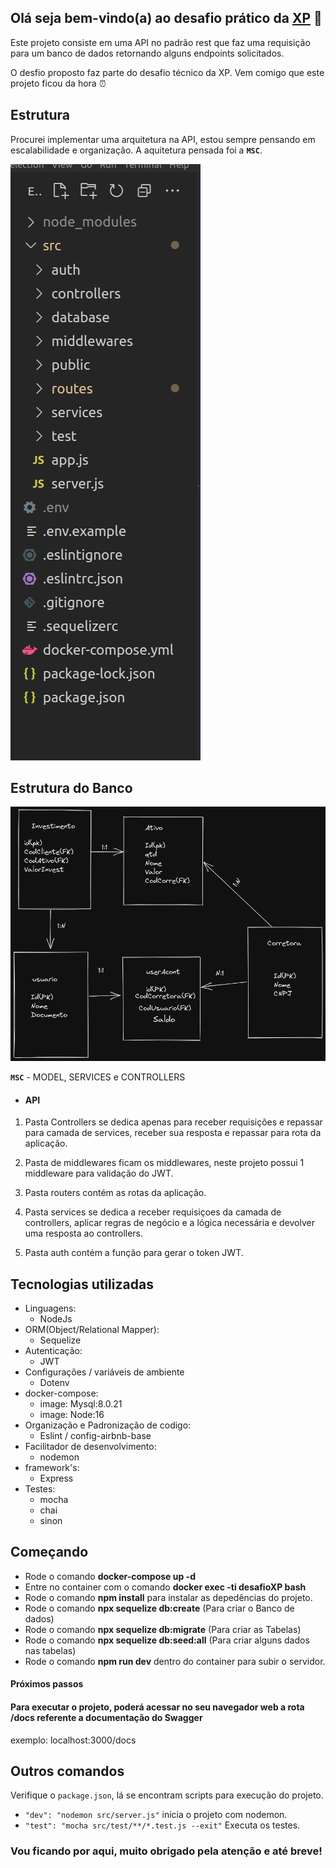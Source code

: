 ## Olá seja bem-vindo(a) ao desafio prático da [XP](https://www.xpi.com.br/) :rocket:


Este projeto consiste em uma API no padrão rest que faz uma requisição para um banco de dados retornando alguns endpoints solicitados.

O desfio proposto faz parte do desafio técnico da XP. Vem comigo que este projeto ficou da hora :alarm_clock:

## Estrutura

Procurei implementar uma arquitetura na API, estou sempre pensando em escalabilidade e organização.
A aquitetura pensada foi a **`MSC`**.

![estrutura](./src/public/pastas.jpeg)

## Estrutura do Banco

![estrutura](./src/public/BDEscuropng.png)

**`MSC`** - MODEL, SERVICES e CONTROLLERS

- #### API

1. Pasta Controllers se dedica apenas para receber requisições e repassar para camada de services, receber sua resposta e repassar para rota da aplicação.

2. Pasta de middlewares ficam os middlewares, neste projeto possui 1 middleware para validação do JWT.

3. Pasta routers contém as rotas da aplicação.

4. Pasta services se dedica a receber requisiçoes da camada de controllers, aplicar regras
de negócio e a lógica necessária e devolver uma resposta ao controllers.

5. Pasta auth contém a função para gerar o token JWT.


## Tecnologias utilizadas

- Linguagens:
    - NodeJs
- ORM(Object/Relational Mapper): 
    - Sequelize
- Autenticação:
    - JWT
- Configurações / variáveis de ambiente
    - Dotenv
- docker-compose:
    - image: Mysql:8.0.21
    - image: Node:16
- Organização e Padronização de codigo:
    - Eslint / config-airbnb-base
- Facilitador de desenvolvimento:
    - nodemon
- framework's:
    - Express
- Testes:
    - mocha
    - chai
    - sinon


## Começando

- Rode o comando **docker-compose up -d**
- Entre no container com o comando **docker exec -ti desafioXP bash**
- Rode o comando **npm install** para instalar as depedências do projeto.
- Rode o comando **npx sequelize db:create** (Para criar o Banco de dados)
- Rode o comando **npx sequelize db:migrate** (Para criar as Tabelas)
- Rode o comando **npx sequelize db:seed:all** (Para criar alguns dados nas tabelas)
- Rode o comando **npm run dev** dentro do container para subir o servidor.

#### Próximos passos

#### Para executar o projeto, poderá acessar no seu navegador web a rota /docs referente a documentação do Swagger

exemplo: localhost:3000/docs

## Outros comandos

Verifique o `package.json`, lá se encontram scripts para execução do projeto.

- `"dev": "nodemon src/server.js"` inicia o projeto com nodemon.
- `"test": "mocha src/test/**/*.test.js --exit"` Executa os testes.


### Vou ficando por aqui, muito obrigado pela atenção e até breve!
